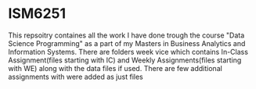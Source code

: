 # ISM6251
This repsoitry containes all the work I have done trough the course "Data Science Programming" as a part of my Masters in Business Analytics and Information Systems.
There are folders week vice which contains In-Class Assignment(files starting with IC) and Weekly Assignments(files starting with WE) along with the data files if used.
There are few additional assignments with were added as just files
